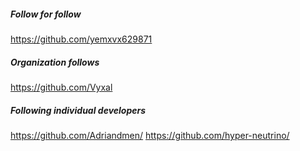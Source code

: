##### Follow for follow

https://github.com/yemxvx629871

##### Organization follows

https://github.com/Vyxal

##### Following individual developers

https://github.com/Adriandmen/
https://github.com/hyper-neutrino/

